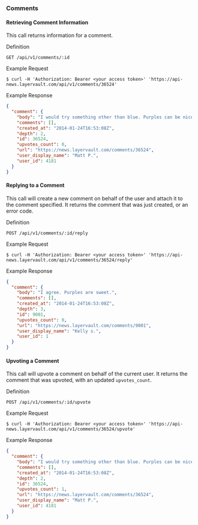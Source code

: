 ### Comments

#### Retrieving Comment Information

This call returns information for a comment.

 Definition

    GET /api/v1/comments/:id

 Example Request

    $ curl -H 'Authorization: Bearer <your access token>' 'https://api-news.layervault.com/api/v1/comments/36524'

 Example Response

```json
{
  "comment": {
    "body": "I would try something other than blue. Purples can be nice depending on how you approach brand design.\r\n\r\nOne often overlooked approach is blank and white. Most companies could benefit from using some shades of grey as the main brand color. You could have accent colours like blue, purple or orange, but mainly back and white.\r\n\r\nThe fun thing about B&W is that it convey simplicity and clarity, without losing its inherited old trust. Definitely worth trying out.\r\n\r\nBut, more than anything I could say, try crazy things. Set aside 20% of the time you dedicate to this project and try other colours: Red, orange, green. You'll be surprised by how testing some crazy ideas can improve your process and, if they don't work in the end, they will sure reflect on your final choice.",
    "comments": [],
    "created_at": "2014-01-24T16:53:08Z",
    "depth": 2,
    "id": 36524,
    "upvotes_count": 0,
    "url": "https://news.layervault.com/comments/36524",
    "user_display_name": "Matt P.",
    "user_id": 4181
  }
}
```

#### Replying to a Comment

This call will create a new comment on behalf of the user and attach it to the comment specified. It returns
the comment that was just created, or an error code.

 Definition

    POST /api/v1/comments/:id/reply

 Example Request

    $ curl -H 'Authorization: Bearer <your access token>' 'https://api-news.layervault.com/api/v1/comments/36524/reply'

 Example Response

```json
{
  "comment": {
    "body": "I agree. Purples are sweet.",
    "comments": [],
    "created_at": "2014-01-24T16:53:08Z",
    "depth": 3,
    "id": 9001,
    "upvotes_count": 0,
    "url": "https://news.layervault.com/comments/9001",
    "user_display_name": "Kelly s.",
    "user_id": 1
  }
}
```

#### Upvoting a Comment

This call will upvote a comment on behalf of the current user. It returns the comment that was upvoted, with an updated `upvotes_count`.

 Definition

    POST /api/v1/comments/:id/upvote

 Example Request

    $ curl -H 'Authorization: Bearer <your access token>' 'https://api-news.layervault.com/api/v1/comments/36524/upvote'

 Example Response

```json
{
  "comment": {
    "body": "I would try something other than blue. Purples can be nice depending on how you approach brand design.\r\n\r\nOne often overlooked approach is blank and white. Most companies could benefit from using some shades of grey as the main brand color. You could have accent colours like blue, purple or orange, but mainly back and white.\r\n\r\nThe fun thing about B&W is that it convey simplicity and clarity, without losing its inherited old trust. Definitely worth trying out.\r\n\r\nBut, more than anything I could say, try crazy things. Set aside 20% of the time you dedicate to this project and try other colours: Red, orange, green. You'll be surprised by how testing some crazy ideas can improve your process and, if they don't work in the end, they will sure reflect on your final choice.",
    "comments": [],
    "created_at": "2014-01-24T16:53:08Z",
    "depth": 2,
    "id": 36524,
    "upvotes_count": 1,
    "url": "https://news.layervault.com/comments/36524",
    "user_display_name": "Matt P.",
    "user_id": 4181
  }
}
```